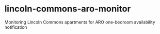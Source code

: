 # lincoln-commons-aro-monitor
Monitoring Lincoln Commons apartments for ARO one-bedroom availability notification
